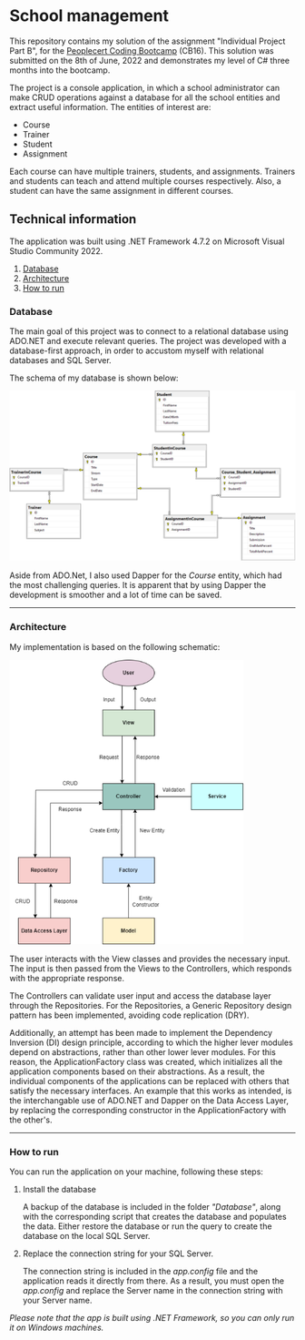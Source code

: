 # School management

This repository contains my solution of the assignment "Individual Project Part B", for the [Peoplecert Coding Bootcamp](https://peoplecerteducation.org/bootcamp/) (CB16). This solution was submitted on the 8th of June, 2022 and demonstrates my  level of C# three months into the bootcamp.

The project is a console application, in which a school administrator can make CRUD operations against a database for all the school entities and extract useful information. The entities of interest are:

- Course
- Trainer
- Student
- Assignment

Each course can have multiple trainers, students, and assignments. Trainers and students can teach and attend multiple courses respectively. Also, a student can have the same assignment in different courses.

## Technical information

The application was built using .NET Framework 4.7.2 on Microsoft Visual Studio Community 2022.

1. [Database](#database)
2. [Architecture](#architecture)
3. [How to run](#how-to-run)

### Database

The main goal of this project was to connect to a relational database using ADO.NET and execute relevant queries. The project was developed with a database-first approach, in order to accustom myself with relational databases and SQL Server.

The schema of my database is shown below:

![alt](/media/IndividualPartB_DbSchema.png)

Aside from ADO.Net, I also used Dapper for the *Course* entity, which had the most challenging queries. It is apparent that by using Dapper the development is smoother and a lot of time can be saved.

----------

### Architecture

My implementation is based on the following schematic:

<img src="./media/IndividualPartB_Architecture.png" height="500">

The user interacts with the View classes and provides the necessary input. The input is then passed from the Views to the Controllers, which responds with the appropriate response.

The Controllers can validate user input and access the database layer through the Repositories. For the Repositories, a Generic Repository design pattern has been implemented, avoiding code replication (DRY).

Additionally, an attempt has been made to implement the Dependency Inversion (DI) design principle, according to which the higher lever modules depend on abstractions, rather than other lower lever modules.
For this reason, the ApplicationFactory class was created, which initializes all the application components based on their abstractions. As a result, the individual components of the applications can be replaced with others that satisfy the necessary interfaces. An example that this works as intended, is the interchangable use of ADO.NET and Dapper on the Data Access Layer, by replacing the corresponding constructor in the ApplicationFactory with the other's.

----------

### How to run

You can run the application on your machine, following these steps:

1. Install the database

   A backup of the database is included in the folder *"Database"*, along with the corresponding script that creates the database and populates the data. Either restore the database or run the query to create the database on the local SQL Server.

2. Replace the connection string for your SQL Server.

   The connection string is included in the *app.config* file and the application reads it directly from there. As a result, you must open the *app.config* and replace the Server name in the connection string with your Server name.

*Please note that the app is built using .NET Framework, so you can only run it on Windows machines.*
